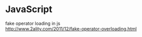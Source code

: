 JavaScript
==========

fake operator loading in js  
http://www.2ality.com/2011/12/fake-operator-overloading.html  